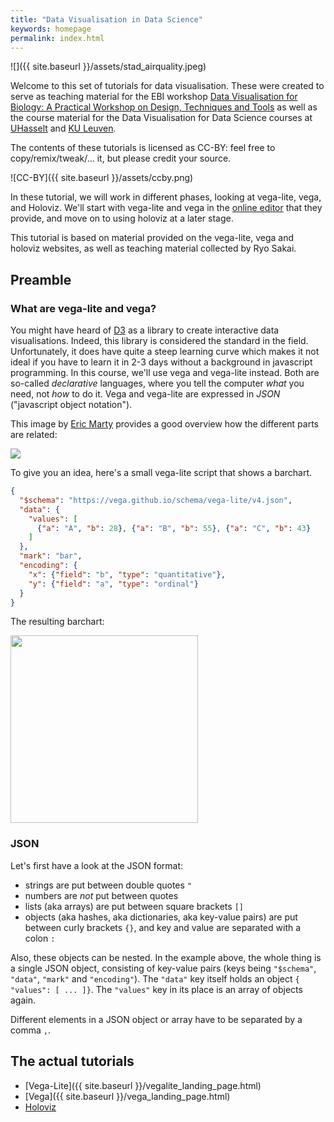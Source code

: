 ```yaml
---
title: "Data Visualisation in Data Science"
keywords: homepage
permalink: index.html
---
```

![]({{ site.baseurl }}/assets/stad_airquality.jpeg)

Welcome to this set of tutorials for data visualisation. These were created to serve as teaching material for the EBI workshop [Data Visualisation for Biology: A Practical Workshop on Design, Techniques and Tools](https://www.ebi.ac.uk/training/events/2020/data-visualisation-biology-practical-workshop-design-techniques-and-tools-1) as well as the course material for the Data Visualisation for Data Science courses at [UHasselt](https://www.uhasselt.be/studiegids?n=4&a=2019&i=4142) and [KU Leuven](https://onderwijsaanbod.kuleuven.be/syllabi/e/G0R72AE.htm#activetab=doelstellingen_idm480336).

The contents of these tutorials is licensed as CC-BY: feel free to copy/remix/tweak/... it, but please credit your source.

![CC-BY]({{ site.baseurl }}/assets/ccby.png)

In these tutorial, we will work in different phases, looking at vega-lite, vega, and Holoviz. We'll start with vega-lite and vega in the [online editor](https://vega.github.io/editor/) that they provide, and move on to using holoviz at a later stage.

This tutorial is based on material provided on the vega-lite, vega and holoviz websites, as well as teaching material collected by Ryo Sakai.

## Preamble
### What are vega-lite and vega?
You might have heard of [D3](http://d3js.org) as a library to create interactive data visualisations. Indeed, this library is considered the standard in the field. Unfortunately, it does have quite a steep learning curve which makes it not ideal if you have to learn it in 2-3 days without a background in javascript programming. In this course, we'll use vega and vega-lite instead. Both are so-called _declarative_ languages, where you tell the computer _what_ you need, not _how_ to do it. Vega and vega-lite are expressed in _JSON_ ("javascript object notation").

This image by [Eric Marty](https://blog.ericmarty.com/the-d3-/-vega-stack) provides a good overview how the different parts are related:

<img src="{{ site.baseurl }}/assets/d3-vega-vegalite-stack.png" />

To give you an idea, here's a small vega-lite script that shows a barchart.

```json
{
  "$schema": "https://vega.github.io/schema/vega-lite/v4.json",
  "data": {
    "values": [
      {"a": "A", "b": 28}, {"a": "B", "b": 55}, {"a": "C", "b": 43}
    ]
  },
  "mark": "bar",
  "encoding": {
    "x": {"field": "b", "type": "quantitative"},
    "y": {"field": "a", "type": "ordinal"}
  }
}
```

The resulting barchart:

<img src="{{ site.baseurl }}/assets/vegalite-barchart.png" width="300px"/>

### JSON
Let's first have a look at the JSON format:

- strings are put between double quotes `"`
- numbers are _not_ put between quotes
- lists (aka arrays) are put between square brackets `[]`
- objects (aka hashes, aka dictionaries, aka key-value pairs) are put between curly brackets `{}`, and key and value are separated with a colon `:`

Also, these objects can be nested. In the example above, the whole thing is a single JSON object, consisting of key-value pairs (keys being `"$schema"`, `"data"`, `"mark"` and `"encoding"`). The `"data"` key itself holds an object `{ "values": [ ... ]}`. The `"values"` key in its place is an array of objects again.

Different elements in a JSON object or array have to be separated by a comma `,`.

## The actual tutorials

* [Vega-Lite]({{ site.baseurl }}/vegalite_landing_page.html)
* [Vega]({{ site.baseurl }}/vega_landing_page.html)
* [Holoviz]()
